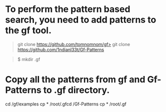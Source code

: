#    To perform the pattern based search, you need to add patterns to the gf tool.

> git clone https://github.com/tomnomnom/gf> git clone https://github.com/1ndianl33t/Gf-Patterns


> $ mkdir .gf

#    Copy all the patterns from gf and Gf-Patterns to .gf directory.

cd /gf/examples
cp * /root/.gfcd /Gf-Patterns
cp * /root/.gf
